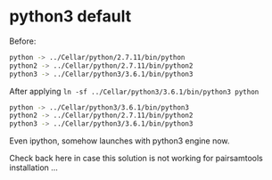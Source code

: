 
# python3 default

Before:

```bash
python -> ../Cellar/python/2.7.11/bin/python
python2 -> ../Cellar/python/2.7.11/bin/python2
python3 -> ../Cellar/python3/3.6.1/bin/python3
```

After applying ```ln -sf ../Cellar/python3/3.6.1/bin/python3 python```

```bash
python -> ../Cellar/python3/3.6.1/bin/python3
python2 -> ../Cellar/python/2.7.11/bin/python2
python3 -> ../Cellar/python3/3.6.1/bin/python3
```

Even ipython, somehow launches with python3 engine now.

Check back here in case this solution is not working for pairsamtools installation ...

